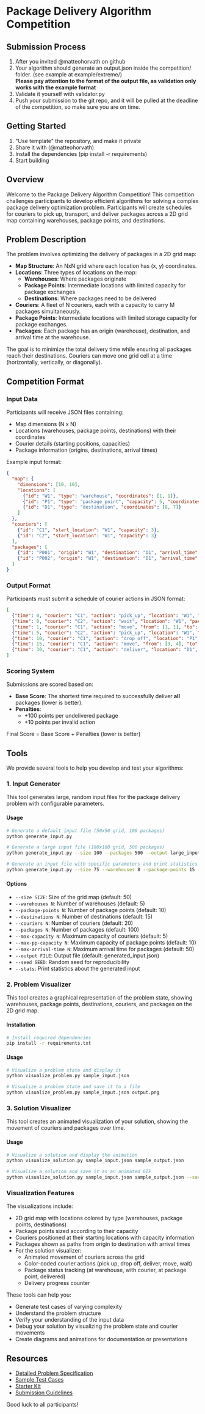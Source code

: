 # Package Delivery Algorithm Competition

## Submission Process

1. After you invited @matteohorvath on github
2. Your algorithm should generate an output.json inside the competition/ folder. (see example at example/extreme/)  
**Please pay attention to the format of the output file, as validation only works with the example format**
3. Validate it yourself with validator.py
4. Push your submission to the git repo, and it will be pulled at the deadline of the competition, so make sure you are on time.

## Getting Started

1. "Use template" the repository, and make it private
2. Share it with (@matteohorvath)
3. Install the dependencies (pip install -r requirements)
4. Start building

## Overview

Welcome to the Package Delivery Algorithm Competition! This competition challenges participants to develop efficient algorithms for solving a complex package delivery optimization problem. Participants will create schedules for couriers to pick up, transport, and deliver packages across a 2D grid map containing warehouses, package points, and destinations.

## Problem Description

The problem involves optimizing the delivery of packages in a 2D grid map:

- **Map Structure**: An NxN grid where each location has (x, y) coordinates.
- **Locations**: Three types of locations on the map:
  - **Warehouses**: Where packages originate
  - **Package Points**: Intermediate locations with limited capacity for package exchanges
  - **Destinations**: Where packages need to be delivered
- **Couriers**: A fleet of N couriers, each with a capacity to carry M packages simultaneously.
- **Package Points**: Intermediate locations with limited storage capacity for package exchanges.
- **Packages**: Each package has an origin (warehouse), destination, and arrival time at the warehouse.

The goal is to minimize the total delivery time while ensuring all packages reach their destinations. Couriers can move one grid cell at a time (horizontally, vertically, or diagonally).

## Competition Format

### Input Data

Participants will receive JSON files containing:

- Map dimensions (N x N)
- Locations (warehouses, package points, destinations) with their coordinates
- Courier details (starting positions, capacities)
- Package information (origins, destinations, arrival times)

Example input format:

```json
{
  "map": {
    "dimensions": [10, 10],
    "locations": [
      {"id": "W1", "type": "warehouse", "coordinates": [1, 1]},
      {"id": "P1", "type": "package_point", "capacity": 5, "coordinates": [3, 4]},
      {"id": "D1", "type": "destination", "coordinates": [8, 7]}
    ]
  },
  "couriers": [
    {"id": "C1", "start_location": "W1", "capacity": 3},
    {"id": "C2", "start_location": "W1", "capacity": 3}
  ],
  "packages": [
    {"id": "P001", "origin": "W1", "destination": "D1", "arrival_time": 0},
    {"id": "P002", "origin": "W1", "destination": "D1", "arrival_time": 5}
  ]
}
```

### Output Format

Participants must submit a schedule of courier actions in JSON format:

```json
[
  {"time": 0, "courier": "C1", "action": "pick_up", "location": "W1", "packages": ["P001"]},
  {"time": 0, "courier": "C2", "action": "wait", "location": "W1", "packages": []},
  {"time": 1, "courier": "C1", "action": "move", "from": [1, 1], "to": [2, 2], "packages": ["P001"]},
  {"time": 5, "courier": "C2", "action": "pick_up", "location": "W1", "packages": ["P002"]},
  {"time": 10, "courier": "C1", "action": "drop_off", "location": "P1", "packages": ["P001"]},
  {"time": 15, "courier": "C1", "action": "move", "from": [3, 4], "to": [4, 5], "packages": []},
  {"time": 30, "courier": "C1", "action": "deliver", "location": "D1", "packages": ["P001"]}
]
```

### Scoring System

Submissions are scored based on:

- **Base Score**: The shortest time required to successfully deliver **all** packages (lower is better).
- **Penalties**:
  - +100 points per undelivered package
  - +10 points per invalid action

Final Score = Base Score + Penalties (lower is better)



## Tools

We provide several tools to help you develop and test your algorithms:

### 1. Input Generator

This tool generates large, random input files for the package delivery problem with configurable parameters.

#### Usage

```bash
# Generate a default input file (50x50 grid, 100 packages)
python generate_input.py

# Generate a large input file (100x100 grid, 500 packages)
python generate_input.py --size 100 --packages 500 --output large_input.json

# Generate an input file with specific parameters and print statistics
python generate_input.py --size 75 --warehouses 8 --package-points 15 --destinations 20 --couriers 30 --packages 200 --stats
```

#### Options

- `--size SIZE`: Size of the grid map (default: 50)
- `--warehouses N`: Number of warehouses (default: 5)
- `--package-points N`: Number of package points (default: 10)
- `--destinations N`: Number of destinations (default: 15)
- `--couriers N`: Number of couriers (default: 20)
- `--packages N`: Number of packages (default: 100)
- `--max-capacity N`: Maximum capacity of couriers (default: 5)
- `--max-pp-capacity N`: Maximum capacity of package points (default: 10)
- `--max-arrival-time N`: Maximum arrival time for packages (default: 50)
- `--output FILE`: Output file (default: generated_input.json)
- `--seed SEED`: Random seed for reproducibility
- `--stats`: Print statistics about the generated input

### 2. Problem Visualizer

This tool creates a graphical representation of the problem state, showing warehouses, package points, destinations, couriers, and packages on the 2D grid map.

#### Installation

```bash
# Install required dependencies
pip install -r requirements.txt
```

#### Usage

```bash
# Visualize a problem state and display it
python visualize_problem.py sample_input.json

# Visualize a problem state and save it to a file
python visualize_problem.py sample_input.json output.png
```

### 3. Solution Visualizer

This tool creates an animated visualization of your solution, showing the movement of couriers and packages over time.

#### Usage

```bash
# Visualize a solution and display the animation
python visualize_solution.py sample_input.json sample_output.json

# Visualize a solution and save it as an animated GIF
python visualize_solution.py sample_input.json sample_output.json --save solution.gif
```

### Visualization Features

The visualizations include:
- 2D grid map with locations colored by type (warehouses, package points, destinations)
- Package points sized according to their capacity
- Couriers positioned at their starting locations with capacity information
- Packages shown as paths from origin to destination with arrival times
- For the solution visualizer:
  - Animated movement of couriers across the grid
  - Color-coded courier actions (pick up, drop off, deliver, move, wait)
  - Package status tracking (at warehouse, with courier, at package point, delivered)
  - Delivery progress counter

These tools can help you:
- Generate test cases of varying complexity
- Understand the problem structure
- Verify your understanding of the input data
- Debug your solution by visualizing the problem state and courier movements
- Create diagrams and animations for documentation or presentations

## Resources

- [Detailed Problem Specification](docs/problem_spec.md)
- [Sample Test Cases](data/samples/)
- [Starter Kit](code/starter_kit/)
- [Submission Guidelines](docs/submission_guidelines.md)

Good luck to all participants!
